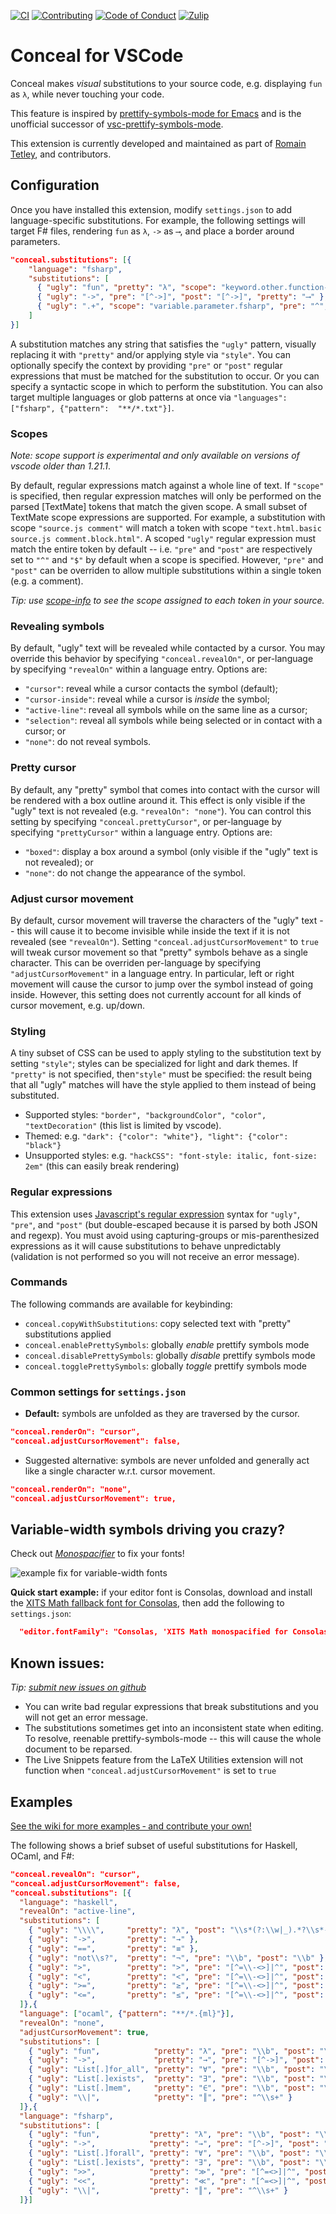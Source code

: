 [![CI][action-shield]][action-link]
[![Contributing][contributing-shield]][contributing-link]
[![Code of Conduct][conduct-shield]][conduct-link]
[![Zulip][zulip-shield]][zulip-link]

[action-shield]: https://github.com/coq-community/vsc-conceal/actions/workflows/ci.yml/badge.svg?branch=main
[action-link]: https://github.com/coq-community/vsc-conceal/actions?query=workflow:ci

[contributing-shield]: https://img.shields.io/badge/contributions-welcome-%23f7931e.svg
[contributing-link]: https://github.com/coq-community/manifesto/blob/master/CONTRIBUTING.md

[conduct-shield]: https://img.shields.io/badge/%E2%9D%A4-code%20of%20conduct-%23f15a24.svg
[conduct-link]: https://github.com/coq-community/manifesto/blob/master/CODE_OF_CONDUCT.md

[zulip-shield]: https://img.shields.io/badge/chat-on%20zulip-%23c1272d.svg
[zulip-link]: https://coq.zulipchat.com/#narrow/stream/237662-VsCoq-devs.20.26.20users

# Conceal for VSCode

Conceal makes *visual* substitutions to your source code, e.g. displaying `fun` as `λ`, while never touching your code.

This feature is inspired by [prettify-symbols-mode for Emacs](https://www.emacswiki.org/emacs/PrettySymbol) and is the unofficial successor of [vsc-prettify-symbols-mode](https://github.com/siegebell/vsc-prettify-symbols-mode). 

This extension is currently developed and maintained as part of
[Romain Tetley](https://github.com/rtetley),
and contributors.

## Configuration

Once you have installed this extension, modify  `settings.json` to add language-specific substitutions. For example, the following settings will target F# files, rendering `fun` as `λ`,  `->` as `⟶`, and place a border around parameters.
```json
"conceal.substitutions": [{
    "language": "fsharp",
    "substitutions": [
      { "ugly": "fun", "pretty": "λ", "scope": "keyword.other.function-definition.fsharp" },
      { "ugly": "->", "pre": "[^->]", "post": "[^->]", "pretty": "⟶" },
      { "ugly": ".+", "scope": "variable.parameter.fsharp", "pre": "^", "post": "$", "style": { "border": "1pt solid green" } }
    ]
}]
```

A substitution matches any string that satisfies the `"ugly"` pattern, visually replacing it with `"pretty"` and/or applying style via `"style"`. You can optionally specify the context by providing `"pre"` or `"post"` regular expressions that must be matched for the substitution to occur. Or you can specify a syntactic scope in which to perform the substitution. You can also target multiple languages or glob patterns at once via `"languages": ["fsharp", {"pattern":  "**/*.txt"}]`.

### Scopes

*Note: scope support is experimental and only available on versions of vscode older than 1.21.1*.

By default, regular expressions match against a whole line of text. If `"scope"` is specified, then regular expression matches will only be performed on the parsed [TextMate] tokens that match the given scope. A small subset of TextMate scope expressions are supported. For example, a substitution with scope `"source.js comment"` will match a token with scope `"text.html.basic source.js comment.block.html"`. A scoped `"ugly"` regular expression must match the entire token by default -- i.e. `"pre"` and `"post"` are respectively set to `"^"` and `"$"` by default when a scope is specified. However, `"pre"` and `"post"` can be overriden to allow multiple substitutions within a single token (e.g. a comment).

*Tip: use [scope-info](https://marketplace.visualstudio.com/items?itemName=siegebell.scope-info) to see the scope assigned to each token in your source.*

### Revealing symbols

By default, "ugly" text will be revealed while contacted by a cursor. You may override this behavior by specifying `"conceal.revealOn"`, or per-language by specifying `"revealOn"` within a language entry. Options are:
* `"cursor"`: reveal while a cursor contacts the symbol (default);
* `"cursor-inside"`: reveal while a cursor is *inside* the symbol;
* `"active-line"`: reveal all symbols while on the same line as a cursor;
* `"selection"`: reveal all symbols while being selected or in contact with a cursor; or
* `"none"`: do not reveal symbols.

### Pretty cursor

By default, any "pretty" symbol that comes into contact with the cursor will be rendered with a box outline around it. This effect is only visible if the "ugly" text is not revealed (e.g. `"revealOn": "none"`). You can control this setting by specifying `"conceal.prettyCursor"`, or per-language by specifying `"prettyCursor"` within a language entry. Options are:
* `"boxed"`: display a box around a symbol (only visible if the "ugly" text is not revealed); or
* `"none"`: do not change the appearance of the symbol.

### Adjust cursor movement

By default, cursor movement will traverse the characters of the "ugly" text -- this will cause it to become invisible while inside the text if it is not revealed (see `"revealOn"`). Setting `"conceal.adjustCursorMovement"` to `true` will tweak cursor movement so that "pretty" symbols behave as a single character. This can be overriden per-language by specifying `"adjustCursorMovement"` in a language entry. In particular, left or right movement will cause the cursor to jump over the symbol instead of going inside. However, this setting does not currently account for all kinds of cursor movement, e.g. up/down.

### Styling

A tiny subset of CSS can be used to apply styling to the substitution text by setting `"style"`; styles can be specialized for light and dark themes. If `"pretty"` is not specified, then`"style"` must be specified: the result being that all "ugly" matches will have the style applied to them instead of being substituted.

* Supported styles: `"border", "backgroundColor", "color", "textDecoration"` (this list is limited by vscode).
* Themed: e.g. `"dark": {"color": "white"}, "light": {"color": "black"}`
* Unsupported styles: e.g. `"hackCSS": "font-style: italic, font-size: 2em"` (this can easily break rendering)

### Regular expressions

This extension uses [Javascript's regular expression](https://developer.mozilla.org/en-US/docs/Web/JavaScript/Reference/Global_Objects/RegExp) syntax for `"ugly"`, `"pre"`, and `"post"` (but double-escaped because it is parsed by both JSON and regexp). You must avoid using capturing-groups or mis-parenthesized expressions as it will cause substitutions to behave unpredictably (validation is not performed so you will not receive an error message). 

### Commands

The following commands are available for keybinding:
* `conceal.copyWithSubstitutions`: copy selected text with "pretty" substitutions applied
* `conceal.enablePrettySymbols`: globally *enable* prettify symbols mode
* `conceal.disablePrettySymbols`: globally *disable* prettify symbols mode
* `conceal.togglePrettySymbols`: globally *toggle* prettify symbols mode


### Common settings for `settings.json`

* **Default:** symbols are unfolded as they are traversed by the cursor. 
```json
"conceal.renderOn": "cursor",
"conceal.adjustCursorMovement": false,
```
* Suggested alternative: symbols are never unfolded and generally act like a single character w.r.t. cursor movement. 
```json
"conceal.renderOn": "none",
"conceal.adjustCursorMovement": true,
```

## Variable-width symbols driving you crazy?

Check out [*Monospacifier*](https://github.com/cpitclaudel/monospacifier) to fix your fonts!

![example fix for variable-width fonts](https://github.com/cpitclaudel/monospacifier/blob/master/demo/symbola-loop.gif?raw=true)

**Quick start example:** if your editor font is Consolas, download and install the [XITS Math fallback font for Consolas](https://github.com/cpitclaudel/monospacifier/blob/master/fonts/XITSMath_monospacified_for_Consolas.ttf?raw=true), then add the following to `settings.json`:
```json
  "editor.fontFamily": "Consolas, 'XITS Math monospacified for Consolas', 'Courier New', monospace"
```

## Known issues:

*Tip: [submit new issues on github](https://github.com/BRBoer/vsc-conceal/issues)*
* You can write bad regular expressions that break substitutions and you will not get an error message.
* The substitutions sometimes get into an inconsistent state when editing. To resolve, reenable prettify-symbols-mode -- this will cause the whole document to be reparsed.
* The Live Snippets feature from the LaTeX Utilities extension will not function when `"conceal.adjustCursorMovement"` is set to `true`

## Examples
[See the wiki for more examples &hyphen; and contribute your own!](https://github.com/siegebell/vsc-prettify-symbols-mode/wiki)

The following shows a brief subset of useful substitutions for Haskell, OCaml, and F#:
```json
"conceal.revealOn": "cursor",
"conceal.adjustCursorMovement": false,
"conceal.substitutions": [{
  "language": "haskell",
  "revealOn": "active-line",
  "substitutions": [
    { "ugly": "\\\\",     "pretty": "λ", "post": "\\s*(?:\\w|_).*?\\s*->" },
    { "ugly": "->",       "pretty": "→" },
    { "ugly": "==",       "pretty": "≡" },
    { "ugly": "not\\s?",  "pretty": "¬", "pre": "\\b", "post": "\\b" },
    { "ugly": ">",        "pretty": ">", "pre": "[^=\\-<>]|^", "post": "[^=\\-<>]|$" },
    { "ugly": "<",        "pretty": "<", "pre": "[^=\\-<>]|^", "post": "[^=\\-<>]|$" },
    { "ugly": ">=",       "pretty": "≥", "pre": "[^=\\-<>]|^", "post": "[^=\\-<>]|$" },
    { "ugly": "<=",       "pretty": "≤", "pre": "[^=\\-<>]|^", "post": "[^=\\-<>]|$" }
  ]},{
  "language": ["ocaml", {"pattern": "**/*.{ml}"}],
  "revealOn": "none",
  "adjustCursorMovement": true,
  "substitutions": [
    { "ugly": "fun",            "pretty": "λ", "pre": "\\b", "post": "\\b" },
    { "ugly": "->",             "pretty": "→", "pre": "[^->]", "post": "[^->]" },
    { "ugly": "List[.]for_all", "pretty": "∀", "pre": "\\b", "post": "\\b" },
    { "ugly": "List[.]exists",  "pretty": "∃", "pre": "\\b", "post": "\\b" },
    { "ugly": "List[.]mem",     "pretty": "∈", "pre": "\\b", "post": "\\b" },
    { "ugly": "\\|",            "pretty": "║", "pre": "^\\s+" }
  ]},{
  "language": "fsharp",
  "substitutions": [
    { "ugly": "fun",           "pretty": "λ", "pre": "\\b", "post": "\\b" },
    { "ugly": "->",            "pretty": "→", "pre": "[^->]", "post": "[^->]" },
    { "ugly": "List[.]forall", "pretty": "∀", "pre": "\\b", "post": "\\b" },
    { "ugly": "List[.]exists", "pretty": "∃", "pre": "\\b", "post": "\\b" },
    { "ugly": ">>",            "pretty": "≫", "pre": "[^=<>]|^", "post": "[^=<>]|$" },
    { "ugly": "<<",            "pretty": "≪", "pre": "[^=<>]|^", "post": "[^=<>]|$" },
    { "ugly": "\\|",           "pretty": "║", "pre": "^\\s+" }
  ]}]
```
